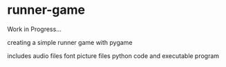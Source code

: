 # runner-game

Work in Progress...

creating a simple runner game
with pygame

includes
audio files
font
picture files
python code
and executable program
